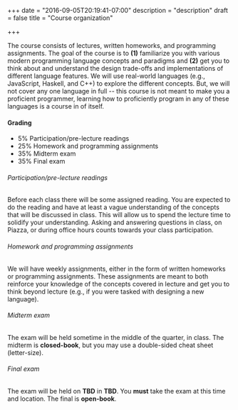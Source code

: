 +++
date = "2016-09-05T20:19:41-07:00"
description = "description"
draft = false
title = "Course organization"

+++

The course consists of lectures, written homeworks, and programming
assignments.  The goal of the course is to **(1)** familiarize you with various
modern programming language concepts and paradigms and **(2)** get you to think
about and understand the design trade-offs and implementations of different
language features. We will use real-world languages (e.g., JavaScript, Haskell,
and C++) to explore the different concepts. But, we will not cover any one
language in full -- this course is not meant to make you a proficient
programmer, learning how to proficiently program in any of these languages is a
course in of itself.


#### Grading

-  5% Participation/pre-lecture readings
- 25% Homework and programming assignments
- 35% Midterm exam
- 35% Final exam

###### Participation/pre-lecture readings

Before each class there will be some assigned reading. You are expected to do
the reading and have at least a vague understanding of the concepts that will
be discussed in class. This will allow us to spend the lecture time to solidify
your understanding.  Asking and answering questions in class, on Piazza, or
during office hours counts towards your class participation. 

###### Homework and programming assignments

We will have weekly assignments, either in the form of written homeworks or
programming assignments. These assignments are meant to both reinforce your
knowledge of the concepts covered in lecture and get you to think beyond
lecture (e.g., if you were tasked with designing a new language).

###### Midterm exam

The exam will be held sometime in the middle of the quarter, in class. The
midterm is **closed-book**, but you may use a double-sided cheat sheet
(letter-size).

###### Final exam

The exam will be held on **TBD** in **TBD**. You **must** take the exam at this
time and location.  The final is **open-book**.

